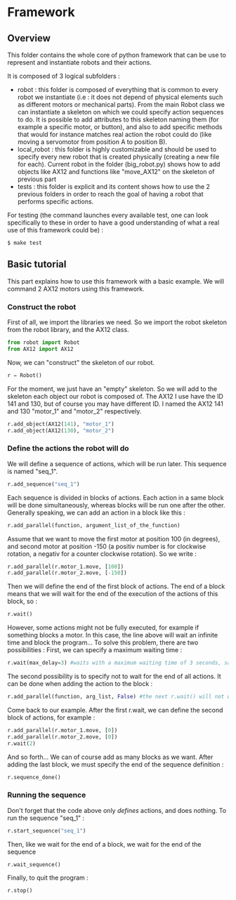 # Framework

## Overview 

This folder contains the whole core of python framework that can be use to represent and instantiate robots and their actions.

It is composed of 3 logical subfolders :
- robot : this folder is composed of everything that is common to every robot we instantiate (i.e : it does not depend of physical elements such as different motors or mechanical parts).
From the main Robot class we can instantiate a skeleton on which we could specify action sequences to do. It is possible to add attributes to this skeleton naming them (for example a specific motor, or button),
and also to add specific methods that would for instance matches real action the robot could do (like moving a servomotor from position A to position B).
- local_robot : this folder is highly customizable and should be used to specify every new robot that is created physically (creating a new file for each). Current robot in the folder (big_robot.py) shows how
to add objects like AX12 and functions like "move_AX12" on the skeleton of previous part
- tests : this folder is explicit and its content shows how to use the 2 previous folders in order to reach the goal of having a robot that performs specific actions.


For testing (the command launches every available test, one can look specifically to these in order to have a good understanding of what a real use of this framework could be) :

```
$ make test
```


## Basic tutorial

This part explains how to use this framework with a basic example. We will command 2 AX12 motors using this framework.


### Construct the robot

First of all, we import the libraries we need. So we import the robot skeleton from the robot library, and the AX12 class.
```python
from robot import Robot
from AX12 import AX12
```

Now, we can "construct" the skeleton of our robot. 
```python
r = Robot()
```

For the moment, we just have an "empty" skeleton. So we will add to the skeleton each object our robot is composed of. The AX12 I use have the ID 141 and 130, but of course you may have different ID. I named the AX12 141 and 130 "motor_1" and "motor_2" respectively.
```python
r.add_object(AX12(141), "motor_1")
r.add_object(AX12(130), "motor_2")
```

### Define the actions the robot will do

We will define a sequence of actions, which will be run later. This sequence is named "seq_1".
```python
r.add_sequence("seq_1")
```

Each sequence is divided in blocks of actions. Each action in a same block will be done simultaneously, whereas blocks will be run one after the other. Generally speaking, we can add an action in a block like this :
```python
r.add_parallel(function, argument_list_of_the_function)
```

Assume that we want to move the first motor at position 100 (in degrees), and second motor at position -150 (a positiv number is for clockwise rotation, a negativ for a counter clockwise rotation). So we write :
```python
r.add_parallel(r.motor_1.move, [100])
r.add_parallel(r.motor_2.move, [-150])
```

Then we will define the end of the first block of actions. The end of a block means that we will wait for the end of the execution of the actions of this block, so :
```python
r.wait()
```

However, some actions might not be fully executed, for example if something blocks a motor. In this case, the line above will wait an infinite time and block the program... To solve this problem, there are two possibilities :
First, we can specify a maximum waiting time :
```python
r.wait(max_delay=3) #waits with a maximum waiting time of 3 seconds, safer than r.wait()
```

The second possibility is to specify not to wait for the end of all actions. It can be done when adding the action to the block : 
```python
r.add_parallel(function, arg_list, False) #the next r.wait() will not wait for the end of this action
```

Come back to our example. After the first r.wait, we can define the second block of actions, for example :
```python
r.add_parallel(r.motor_1.move, [0])
r.add_parallel(r.motor_2.move, [0])
r.wait(2)
``` 

And so forth... We can of course add as many blocks as we want. After adding the last block, we must specify the end of the sequence definition :
```python
r.sequence_done()
```


### Running the sequence 
Don't forget that the code above only *defines* actions, and does nothing. To run the sequence "seq_1" :
```python
r.start_sequence("seq_1")
```

Then, like we wait for the end of a block, we wait for the end of the sequence
```python 
r.wait_sequence()
```

Finally, to quit the program :
```python
r.stop()
```







 
 